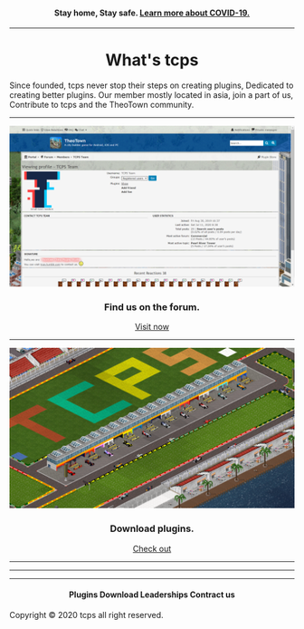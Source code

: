 <style>
h1 {text-align: center;}
h4 {text-align: center;}
h3 {text-align: center;}
p {text-align: center;}
</style>
<style type="text/css">
  #left{
        text-align:left;
  }
  #right{
        text-align:right;
  }
</style>
<h4>Stay home, Stay safe. <a href="/covid-19">Learn more about COVID-19.</a></h4>
<hr>
  
<h1>What's tcps</h1>
Since founded, tcps never stop their steps on creating plugins, Dedicated to creating better plugins. Our member mostly located in asia, join a part of us, Contribute to tcps and the TheoTown community.
  
<hr>

<img src="/images/tcps_fourm_screenshot.png">
<h3>Find us on the forum.</h3>

<a href="/jump/fourm">Visit now</a>

<hr>

<img src="/images/tcps_web_plugin_download_banner.png">
<h3>Download plugins.</h3>

<a href="/plugins/download">Check out</a>

<hr>

<hr>

<hr>
<h4>Plugins Download&nbsp;Leaderships&nbsp;Contract us</h4>
Copyright © 2020 tcps all right reserved.
